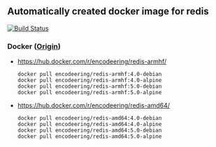 ## Automatically created docker image for redis

[![Build Status](https://travis-ci.org/encodeering/docker-redis.svg?branch=master)](https://travis-ci.org/encodeering/docker-redis)

### Docker ([Origin](https://github.com/docker-library/redis/))

- https://hub.docker.com/r/encodeering/redis-armhf/

    ```docker pull encodeering/redis-armhf:4.0-debian```  
    ```docker pull encodeering/redis-armhf:4.0-alpine```  
    ```docker pull encodeering/redis-armhf:5.0-debian```  
    ```docker pull encodeering/redis-armhf:5.0-alpine```

- https://hub.docker.com/r/encodeering/redis-amd64/

    ```docker pull encodeering/redis-amd64:4.0-debian```  
    ```docker pull encodeering/redis-amd64:4.0-alpine```  
    ```docker pull encodeering/redis-amd64:5.0-debian```  
    ```docker pull encodeering/redis-amd64:5.0-alpine```
